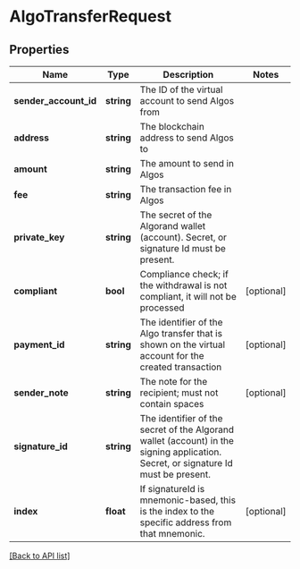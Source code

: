 # AlgoTransferRequest

## Properties

Name | Type | Description | Notes
------------ | ------------- | ------------- | -------------
**sender_account_id** | **string** | The ID of the virtual account to send Algos from |
**address** | **string** | The blockchain address to send Algos to |
**amount** | **string** | The amount to send in Algos |
**fee** | **string** | The transaction fee in Algos |
**private_key** | **string** | The secret of the Algorand wallet (account). Secret, or signature Id must be present. |
**compliant** | **bool** | Compliance check; if the withdrawal is not compliant, it will not be processed | [optional]
**payment_id** | **string** | The identifier of the Algo transfer that is shown on the virtual account for the created transaction | [optional]
**sender_note** | **string** | The note for the recipient; must not contain spaces | [optional]
**signature_id** | **string** | The identifier of the secret of the Algorand wallet (account) in the signing application. Secret, or signature Id must be present. |
**index** | **float** | If signatureId is mnemonic-based, this is the index to the specific address from that mnemonic. | [optional]

[[Back to API list]](../../README.md#api-endpoints)
